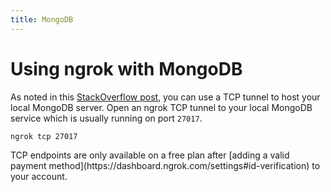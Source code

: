 ```yaml
---
title: MongoDB
---
```


# Using ngrok with MongoDB

As noted in this [StackOverflow post](https://stackoverflow.com/a/59716766/17282727), you can use a TCP tunnel to host your local MongoDB server. Open an ngrok TCP tunnel to your local MongoDB service which is usually running on port `27017`.

```bash
ngrok tcp 27017
```

<Warning>
TCP endpoints are only available on a free plan after [adding a valid payment method](https://dashboard.ngrok.com/settings#id-verification) to your account.
</Warning>
